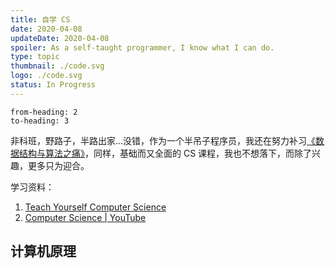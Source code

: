 ```yaml
---
title: 自学 CS
date: 2020-04-08
updateDate: 2020-04-08
spoiler: As a self-taught programmer, I know what I can do.
type: topic
thumbnail: ./code.svg
logo: ./code.svg
status: In Progress
---
```


```toc
from-heading: 2
to-heading: 3
```

非科班，野路子，半路出家...没错，作为一个半吊子程序员，我还在努力补习[《数据结构与算法之痛》](/learn-data-structure-and-algorithm/)，同样，基础而又全面的 CS 课程，我也不想落下，而除了兴趣，更多只为迎合。

学习资料：

1. [Teach Yourself Computer Science](https://teachyourselfcs.com/)
2. [Computer Science | YouTube](https://www.youtube.com/playlist?list=PL8dPuuaLjXtNlUrzyH5r6jN9ulIgZBpdo)

## 计算机原理





